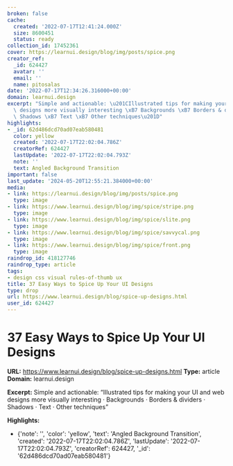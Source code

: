 ```yaml
---
broken: false
cache:
  created: '2022-07-17T12:41:24.000Z'
  size: 8600451
  status: ready
collection_id: 17452361
cover: https://learnui.design/blog/img/posts/spice.png
creator_ref:
  _id: 624427
  avatar: ''
  email: ''
  name: pitosalas
date: '2022-07-17T12:34:26.316000+00:00'
domain: learnui.design
excerpt: "Simple and actionable: \u201CIllustrated tips for making your UI and web\
  \ designs more visually interesting \xB7 Backgrounds \xB7 Borders & dividers \xB7\
  \ Shadows \xB7 Text \xB7 Other techniques\u201D"
highlights:
- _id: 62d486dcd70ad07eab580481
  color: yellow
  created: '2022-07-17T22:02:04.786Z'
  creatorRef: 624427
  lastUpdate: '2022-07-17T22:02:04.793Z'
  note: ''
  text: Angled Background Transition
important: false
last_update: '2024-05-20T12:55:21.384000+00:00'
media:
- link: https://learnui.design/blog/img/posts/spice.png
  type: image
- link: https://www.learnui.design/blog/img/spice/stripe.png
  type: image
- link: https://www.learnui.design/blog/img/spice/slite.png
  type: image
- link: https://www.learnui.design/blog/img/spice/savvycal.png
  type: image
- link: https://www.learnui.design/blog/img/spice/front.png
  type: image
raindrop_id: 418127746
raindrop_type: article
tags:
- design css visual rules-of-thumb ux
title: 37 Easy Ways to Spice Up Your UI Designs
type: drop
url: https://www.learnui.design/blog/spice-up-designs.html
user_id: 624427
---
```


# 37 Easy Ways to Spice Up Your UI Designs

**URL:** https://www.learnui.design/blog/spice-up-designs.html
**Type:** article
**Domain:** learnui.design

**Excerpt:** Simple and actionable: “Illustrated tips for making your UI and web designs more visually interesting · Backgrounds · Borders & dividers · Shadows · Text · Other techniques”

**Highlights:**
- {'note': '', 'color': 'yellow', 'text': 'Angled Background Transition', 'created': '2022-07-17T22:02:04.786Z', 'lastUpdate': '2022-07-17T22:02:04.793Z', 'creatorRef': 624427, '_id': '62d486dcd70ad07eab580481'}
